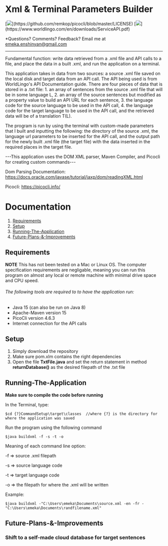 
# Xml & Terminal Parameters Builder

[![](https://img.shields.io/badge/license-Picocli-blue.svg?)](https://github.com/remkop/picocli/blob/master/LICENSE)
[![](https://img.shields.io/badge/license-WorldLingo-red.svg?)](https://www.worldlingo.com/en/downloads/ServiceAPI.pdf)

*Questions?  Comments?  Feedback? Email me at emeka.enshinyan@gmail.com 

-----

Fundamental function: write data retrieved from a .xml file and API calls to a file, and place the data in a built .xml, and run the application on a terminal.

This application takes in data from two sources: a source .xml file saved on the local disk and target data from an API call. The API being used is from WorldLingo's API Documentation guide. There are four pieces of data that is stored in a .txt file: 1. an array of sentences from the source .xml file that will be in some language L, 2. an array of the source sentences but modified as a property value to build an API URL for each sentence, 3. the language code for the source language to be used in the API call, 4. the language code for the target language to be used in the API call, and the retrieved data will be of a translation T(L).

The program is run by using the terminal with custom-made parameters that I built and inputting the following: the directory of the source .xml, the language url parameters to be inserted for the API call, and the output path for the newly built .xml file (the target file) with the data inserted in the required places in the target file.

---This application uses the DOM XML parser, Maven Compiler, and Picocli for creating custom commands---

Dom Parsing Documentation: https://docs.oracle.com/javase/tutorial/jaxp/dom/readingXML.html

Picocli: https://picocli.info/

# Documentation
1. [Requirements](#Requirements)
2. [Setup](#Setup)
3. [Running-The-Application](#Running-The-Application)
4. [Future-Plans-&-Improvements](#Future-Plans-&-Improvements)

## Requirements
**NOTE** This has not been tested on a Mac or Linux OS.
The computer specification requirements are negligable, meaning you can run this program on almost any local or remote machine with minimal drive space and CPU speed.

###### The following tools are required to to have the application run:
- Java 15 (can also be run on Java 8)
- Apache-Maven version 15
- PicoCli version 4.6.3
- Internet connection for the API calls

## Setup

1. Simply download the repository
2. Make sure pom.xlm contains the right dependencies
3. Open the file **TxtFile.java** and set the return statement in method **returnDatabase()** as the desired filepath of the .txt file


## Running-The-Application

**Make sure to compile the code before running**

In the Terminal, type:

```
$cd {?}CommandSetup\target\classes  //where {?} is the directory for where the application was saved
```


Run the program using the following command
```
$java buildxml -f -s -t -o
```
Meaning of each command line option:

-f => source .xml filepath

-s => source language code

-t => target language code

-o => the filepath for where the .xml will be written

Example:
```
$java buildxml -"C:\Users\emeka\Documents\source.xml -en -fr -"C:\Users\emeka\Documents\randfilename.xml"
```

## Future-Plans-&-Improvements

### Shift to a self-made cloud database for target sentences
